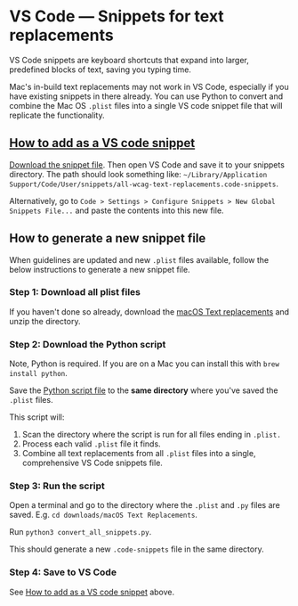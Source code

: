 # VS Code — Snippets for text replacements

VS Code snippets are keyboard shortcuts that expand into larger, predefined blocks of text, saving you typing time.

Mac's in-build text replacements may not work in VS Code, especially if you have existing snippets in there already. You can use Python to convert and combine the Mac OS `.plist` files into a single VS code snippet file that will replicate the functionality.

## [How to add as a VS code snippet](#how-to-add-as-a-vs-code-snippet)

<a href="all-wcag-text-replacements.code-snippets" download>Download the snippet file</a>. Then open VS Code and save it to your snippets directory. The path should look something like: `~/Library/Application Support/Code/User/snippets/all-wcag-text-replacements.code-snippets`.

Alternatively, go to `Code > Settings > Configure Snippets > New Global Snippets File...` and paste the contents into this new file.

## How to generate a new snippet file

When guidelines are updated and new `.plist` files available, follow the below instructions to generate a new snippet file.

### Step 1: Download all plist files

If you haven't done so already, download the [macOS Text replacements](macOS-Text-Replacements) and unzip the directory.

### Step 2: Download the Python script

Note, Python is required. If you are on a Mac you can install this with `brew install python`.

Save the <a href="convert_all_snippets.py" download>Python script file</a> to the **same directory** where you've saved the `.plist` files.

This script will:
1. Scan the directory where the script is run for all files ending in `.plist.`
2. Process each valid `.plist` file it finds.
3. Combine all text replacements from all `.plist` files into a single, comprehensive VS Code snippets file.

### Step 3: Run the script

Open a terminal and go to the directory where the `.plist` and `.py` files are saved. E.g. `cd downloads/macOS Text Replacements`.

Run `python3 convert_all_snippets.py`. 

This should generate a new `.code-snippets` file in the same directory.

### Step 4: Save to VS Code

See [How to add as a VS code snippet](#how-to-add-as-a-vs-code-snippet) above.
